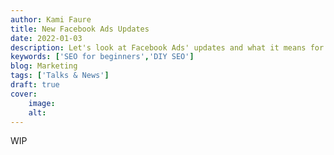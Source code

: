 ```yaml
---
author: Kami Faure
title: New Facebook Ads Updates
date: 2022-01-03
description: Let's look at Facebook Ads' updates and what it means for us, the users/marketers.
keywords: ['SEO for beginners','DIY SEO']
blog: Marketing
tags: ['Talks & News']
draft: true
cover:
    image: 
    alt:
---
```

WIP